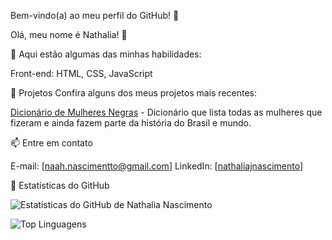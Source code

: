 Bem-vindo(a) ao meu perfil do GitHub! 👋

Olá, meu nome é Nathalia! 🚀

🌟 Aqui estão algumas das minhas habilidades:

Front-end: HTML, CSS, JavaScript


🚀 Projetos
Confira alguns dos meus projetos mais recentes:

[Dicionário de Mulheres Negras](https://github.com/NathaliaJnascimento/Dicionario-de-mulheres-negras) - Dicionário que lista todas as mulheres que fizeram e ainda fazem parte da história do Brasil e mundo.


📫 Entre em contato

E-mail: [naah.nascimentto@gmail.com]
LinkedIn: [[nathaliajnascimento](https://www.linkedin.com/in/nathaliajnascimento/)]


🚀 Estatísticas do GitHub

![Estatísticas do GitHub de Nathalia Nascimento](https://github-readme-stats.vercel.app/api?username=Nathaliajnascimento&show_icons=true&theme=radical)

![Top Linguagens](https://github-readme-stats.vercel.app/api/top-langs/?username=Nathaliajnascimento&theme=radical)




